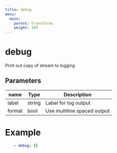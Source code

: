 ```yaml
---
title: debug
menu:
  main:
    parent: transforms
    weight: 100
---
```


# debug

Print out copy of stream to logging

## Parameters

| name | Type | Description |
| --- | --- | --- |
| label | string | Label for log output |
| format | bool | Use multiline spaced output |


# Example

```yaml
    - debug: {}
```
